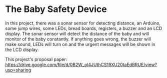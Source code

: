 # The Baby Safety Device
 In this project, there was a sonar sensor for detecting distance, an Arduino, some jump wires, some LEDs, bread boards, registers, a buzzer and an LCD display. The sonar sensor will detect the distance of the baby and will monitor of the baby constantly. If anything goes wrong, the buzzer will make sound, LEDs will turn on and the urgent messages will be shown in the LCD display.
 
This project's proposal paper: https://drive.google.com/file/d/0B2W_ol4JUthCS19XU20taEdBRUE/view?usp=sharing
